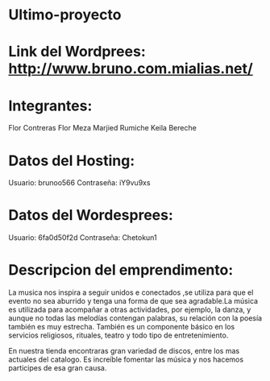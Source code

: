 # Ultimo-proyecto
# Link del Wordprees: http://www.bruno.com.mialias.net/

# Integrantes:
Flor Contreras
Flor Meza
Marjied Rumiche
Keila Bereche

# Datos del Hosting:
Usuario: brunoo566
Contraseña: iY9vu9xs

# Datos del Wordesprees:
Usuario: 6fa0d50f2d
Contraseña: Chetokun1

# Descripcion del emprendimento:

La musica nos inspira a seguir unidos e conectados ,se utiliza para que el evento no sea aburrido y tenga una forma de que sea agradable.La música es utilizada para acompañar a otras actividades, por ejemplo, la danza, y aunque no todas las melodías contengan palabras, su relación con la poesía también es muy estrecha. También es un componente básico en los servicios religiosos, rituales, teatro y todo tipo de entretenimiento.

En nuestra tienda encontraras gran variedad de discos, entre los mas actuales del catalogo. Es increíble fomentar las música y nos hacemos participes de esa gran causa.
